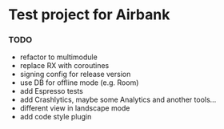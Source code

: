 # Test project for Airbank

### TODO
- refactor to multimodule
- replace RX with coroutines
- signing config for release version
- use DB for offline mode (e.g. Room)
- add Espresso tests
- add Crashlytics, maybe some Analytics and another tools...
- different view in landscape mode
- add code style plugin
